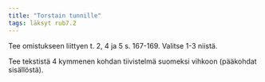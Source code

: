 ```yaml
---
title: "Torstain tunnille"
tags: läksyt rub7.2
---
```


Tee omistukseen liittyen t. 2, 4 ja 5 s. 167-169. Valitse 1-3 niistä.

Tee tekstistä 4 kymmenen kohdan tiivistelmä suomeksi vihkoon (pääkohdat sisällöstä).